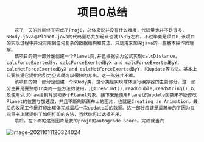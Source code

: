 <h1 align='center'>项目0总结</h1>

```
   花了一天的时间终于完成了Proj0，总体来说并没有什么难度，代码量也并不是很多，NBody.java与Planet.java的代码量总共加起来也就150行左右。不过毕竟是项目0,该项目的实现过程中并没有用到任何复杂的数据结构和算法，只是用来加深java的一些基本操作的理解。
   该项目的第一部分是创建一个Planet类,并且根据引力公式实现calcDistance，calcForceExertedBy，calcForceExertedByX and calcForceExertedByY，calcNetForceExertedByX and calcNetForceExertedByY，和update等方法。基本上只要根据它提供的引力公式就可以很快的写出，这一部分并不难。
   该项目的第一部分是创建一个NBody类，这个类是实现球体运行模拟器的主要部分。这一部分主要是要熟悉In类的一些方法的使用，比如readInt(),readDouble,readString(),以及使用stdDraw绘制背景和多个Planet对象。接下来是使用Planet的update函数来不断修改Planet的位置与加速度，并且不断刷新画布上的图片，也就是Creating an Animation。最后的收尾工作是打印出球体完成最后一次update后的数据。这一部分应该是最简单的了因为在指导书上就提供了如何打印的方法，当然你可以选择不用。
   最后，在下面的这张图片是我的proj0的autograde Score。完成就当六
```



![image-20211011120324024](C:\Users\13047\AppData\Roaming\Typora\typora-user-images\image-20211011120324024.png)



